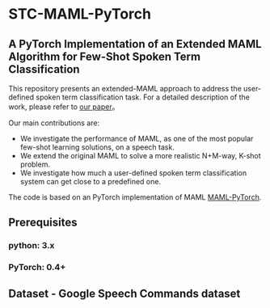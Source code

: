 # STC-MAML-PyTorch
## A PyTorch Implementation of an Extended MAML Algorithm for Few-Shot Spoken Term Classification
This repository presents an extended-MAML approach to address the user-defined spoken term classification task. For a detailed description of the work, please refer to [our paper](https://arxiv.org/abs/1812.10233)。

Our main contributions are:
+ We investigate the performance of MAML, as one of the most popular few-shot learning solutions, on a speech task.
+ We extend the original MAML to solve a more realistic N+M-way, K-shot problem.
+ We investigate how much a user-defined spoken term classification system can get close to a predefined one.
 
The code is based on an PyTorch implementation of MAML [MAML-PyTorch](https://github.com/dragen1860/MAML-Pytorch).

## Prerequisites
### python: 3.x
### PyTorch: 0.4+

## Dataset - Google Speech Commands dataset
### 
